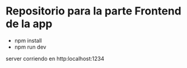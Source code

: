 <h1> Repositorio para la parte Frontend de la app </h1>

- npm install
- npm run dev

server corriendo en http:localhost:1234
